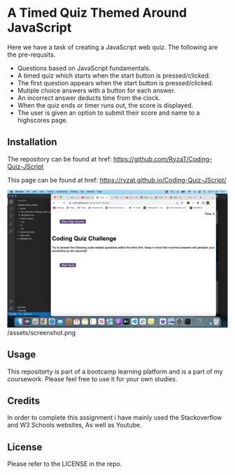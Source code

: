 # A Timed Quiz Themed Around JavaScript

Here we have a task of creating a JavaScript web quiz. The following are the pre-requsits.

- Questions based on JavaScript fundamentals.
- A timed quiz which starts when the start button is pressed/clicked.
- The first question appears when the start button is pressed/clicked.
- Mutiple choice answers with a button for each answer.
- An incorrect answer deducts time from the clock.
- When the quiz ends or timer runs out, the score is displayed.
- The user is given an option to submit their score and name to a highscores page.


## Installation
The repository can be found at href: https://github.com/RyzaT/Coding-Quiz-JScript

This page can be found at href: https://ryzat.github.io/Coding-Quiz-JScript/

![Alt text](assets/screenshot.png?raw=true "Quiz Project")/assets/screenshot.png


## Usage 
This repositorty is part of a bootcamp learning platform and is a part of my coursework. Please feel free to use it for your own studies.

## Credits 
In order to complete this assignment i have mainly used the Stackoverflow and W3 Schools websites, As well as Youtube.

## License 
Please refer to the LICENSE in the repo.

